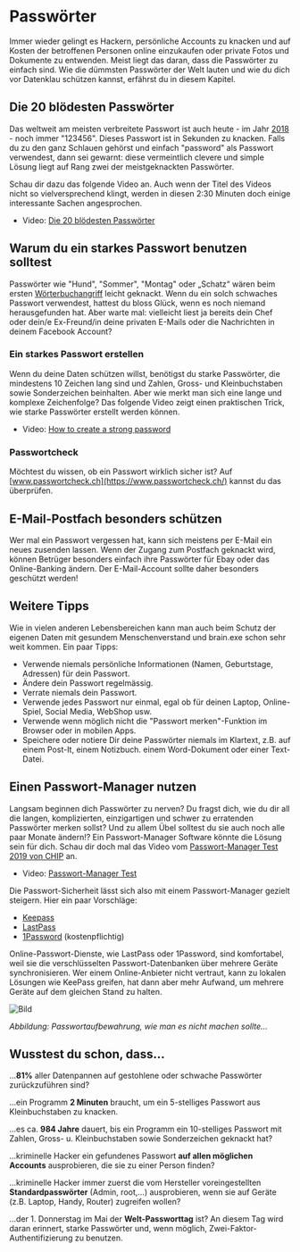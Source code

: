 # Passwörter

 Immer wieder gelingt es Hackern, persönliche Accounts zu knacken und auf Kosten der betroffenen Personen online einzukaufen oder private Fotos und Dokumente zu entwenden. Meist liegt das  daran, dass die Passwörter zu einfach sind. Wie die dümmsten Passwörter der Welt lauten und wie du dich vor Datenklau schützen kannst, erfährst du in diesem Kapitel.

## Die 20 blödesten Passwörter

Das weltweit am meisten verbreitete Passwort ist auch heute - im Jahr [2018](https://www.teamsid.com/100-worst-passwords-top-50/) - noch immer "123456". Dieses Passwort ist in Sekunden zu knacken. Falls du zu den ganz Schlauen gehörst und einfach "password" als Passwort verwendest, dann sei gewarnt: diese vermeintlich clevere und simple Lösung liegt auf Rang zwei der meistgeknackten Passwörter.

Schau dir dazu das folgende Video an. Auch wenn der Titel des Videos nicht so vielversprechend klingt, werden in diesen 2:30 Minuten doch einige interessante Sachen angesprochen. 

- Video: [Die 20 blödesten Passwörter](res/die-20-bloedesten-Passwoerter.mp4)

## Warum du ein starkes Passwort benutzen solltest

Passwörter wie "Hund", "Sommer", "Montag" oder „Schatz“ wären beim ersten [Wörterbuchangriff](https://de.wikipedia.org/wiki/W%C3%B6rterbuchangriff) leicht geknackt. Wenn du ein solch schwaches Passwort verwendest, hattest du bloss Glück, wenn es noch niemand herausgefunden hat. Aber warte mal: vielleicht liest ja bereits dein Chef oder dein/e Ex-Freund/in deine privaten E-Mails oder die Nachrichten in deinem Facebook Account? 

### Ein starkes Passwort erstellen

Wenn du deine Daten schützen willst, benötigst du starke Passwörter, die mindestens 10 Zeichen lang sind und Zahlen, Gross- und Kleinbuchstaben sowie Sonderzeichen beinhalten. Aber wie merkt man sich eine lange und komplexe Zeichenfolge? Das folgende Video zeigt einen praktischen Trick, wie starke Passwörter erstellt werden können.  

- Video: [How to create a strong password](how-to-create-a-strong-password.mp4)

### Passwortcheck 

Möchtest du wissen, ob ein Passwort wirklich sicher ist? Auf [www.passwortcheck.ch](https://www.passwortcheck.ch/) kannst du das überprüfen. 

## E-Mail-Postfach besonders schützen

Wer mal ein Passwort vergessen hat, kann sich meistens per E-Mail ein neues zusenden lassen. Wenn der Zugang zum Postfach geknackt wird, können Betrüger besonders  einfach ihre Passwörter für Ebay oder das Online-Banking ändern. Der E-Mail-Account sollte daher besonders geschützt werden! 

## Weitere Tipps

Wie in vielen anderen Lebensbereichen kann man auch beim Schutz der eigenen Daten mit gesundem Menschenverstand und brain.exe schon sehr weit kommen. Ein paar Tipps: 

-  Verwende niemals persönliche Informationen (Namen, Geburtstage, Adressen) für dein Passwort. 
- Ändere dein Passwort regelmässig.
- Verrate niemals dein Passwort.
- Verwende jedes Passwort nur einmal, egal ob für deinen Laptop, Online-Spiel, Social Media, WebShop usw.
- Verwende wenn möglich nicht die "Passwort merken"-Funktion im Browser oder in mobilen Apps. 
- Speichere oder notiere Dir deine Passwörter niemals im Klartext, z.B. auf einem Post-It, einem Notizbuch. einem Word-Dokument oder einer Text-Datei.

## Einen Passwort-Manager nutzen

Langsam beginnen dich Passwörter zu nerven? Du fragst dich, wie du  dir all die langen, komplizierten, einzigartigen und schwer zu erratenden Passwörter merken sollst? Und zu allem Übel solltest du sie auch noch alle paar Monate ändern!? Ein Passwort-Manager Software könnte die Lösung sein für dich. Schau dir doch mal das Video vom [Passwort-Manager Test 2019 von CHIP](https://www.chip.de/test/Die-besten-Passwort-Manager-2019_128580641.html) an.

- Video: [Passwort-Manager Test](res/passwort-manager-test-chip-2019.mp4)


Die Passwort-Sicherheit lässt sich also mit einem Passwort-Manager gezielt steigern. Hier ein paar Vorschläge: 

- [Keepass](https://keepass.info/) 
- [LastPass](https://www.lastpass.com/de)
- [1Password](https://1password.com/de/) (kostenpflichtig)

 Online-Passwort-Dienste, wie LastPass oder 1Password, sind  komfortabel, weil sie die verschlüsselten Passwort-Datenbanken über mehrere Geräte synchronisieren. Wer einem Online-Anbieter nicht vertraut, kann zu lokalen Lösungen wie KeePass greifen, hat dann aber mehr Aufwand, um mehrere Geräte auf dem gleichen Stand zu halten. 

![Bild](res/post-it-password.jpg)

_Abbildung: Passwortaufbewahrung, wie man es nicht machen sollte..._

## Wusstest du schon, dass... 

...**81%** aller Datenpannen auf gestohlene oder schwache Passwörter zurückzuführen sind?

...ein Programm **2 Minuten** braucht, um ein 5-stelliges Passwort aus Kleinbuchstaben zu knacken. 

...es ca. **984 Jahre** dauert, bis ein Programm ein 10-stelliges Passwort mit Zahlen, Gross- u. Kleinbuchstaben sowie Sonderzeichen geknackt hat?

...kriminelle Hacker ein gefundenes Passwort **auf allen möglichen Accounts** ausprobieren, die sie zu einer Person finden?

...kriminelle Hacker immer zuerst die vom Hersteller voreingestellten **Standardpasswörter** (Admin, root,...) ausprobieren, wenn sie auf Geräte (z.B. Laptop, Handy, Router) zugreifen wollen? 

...der 1. Donnerstag im Mai der **Welt-Passworttag** ist? An diesem Tag wird daran erinnert, starke Passwörter und, wenn möglich, Zwei-Faktor-Authentifizierung zu benutzen.